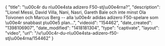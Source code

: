 {
    "title": "\u00c4r du n\u00e4sta adizero F50-stj\u00e4rna?",
    "description": "Lionel Messi, David Villa, Nani, Nasri, Gareth Bale och inte minst Ola Toivonen och Marcus Berg -- alla \u00e4r adidas adizero F50-spelare som \u00e4r snabbast p\u00e5 plan...",
    "videoid": "154462",
    "date_created": "1398106907",
    "date_modified": "1418181304",
    "type": "captivate",
    "layout": "video",
    "url": "\/v\/\u00c4r-du-n\u00e4sta-adizero-f50-stj\u00e4rna\/154462"
}